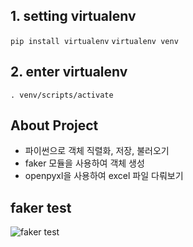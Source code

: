 ## 1. setting virtualenv

<code>pip install virtualenv</code> 
<code>virtualenv venv</code>

## 2. enter virtualenv

<code>. venv/scripts/activate</code>

## About Project

- 파이썬으로 객체 직렬화, 저장, 불러오기
- faker 모듈을 사용하여 객체 생성
- openpyxl을 사용하여 excel 파일 다뤄보기

## faker test

![faker test](C:/Users/becca.DESKTOP-85UQBE3/Desktop/Python-object-serialization/image/faker.png)
